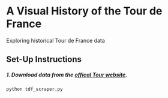 # A Visual History of the Tour de France

Exploring historical Tour de France data

## Set-Up Instructions

##### 1. Download data from the [offical Tour website](www.letour.fr).

```bash
python tdf_scraper.py
```